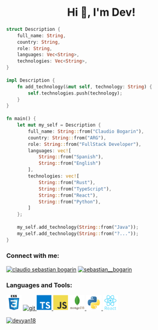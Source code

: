 <h1 align="center">Hi 👋, I'm Dev!</h1>

```rust
struct Description {
    full_name: String,
    country: String,
    role: String,
    languages: Vec<String>,
    technologies: Vec<String>,
}

impl Description {
    fn add_technology(&mut self, technology: String) {
        self.technologies.push(technology);
    }
}

fn main() {
    let mut my_self = Description {
        full_name: String::from("Claudio Bogarin"),
        country: String::from("ARG"),
        role: String::from("FullStack Developer"),
        languages: vec![
            String::from("Spanish"),
            String::from("English")
        ],
        technologies: vec![
            String::from("Rust"),
            String::from("TypeScript"),
            String::from("React"),
            String::from("Python"),
        ]
    };

    my_self.add_technology(String::from("Java"));
    my_self.add_technology(String::from("?..."));
}
```

<h3 align="left">Connect with me:</h3>
<p align="left">
<a href="https://www.linkedin.com/in/claudio-sebastian-bogarin-256198213" target="blank"><img align="center" src="https://raw.githubusercontent.com/rahuldkjain/github-profile-readme-generator/master/src/images/icons/Social/linked-in-alt.svg" alt="claudio sebastian bogarin" height="30" width="40" /></a>
<a href="https://instagram.com/sebastian__bogarin" target="blank"><img align="center" src="https://raw.githubusercontent.com/rahuldkjain/github-profile-readme-generator/master/src/images/icons/Social/instagram.svg" alt="sebastian__bogarin" height="30" width="40" /></a>
</p>

<h3 align="left">Languages and Tools:</h3>
<p align="left"> <img src="https://raw.githubusercontent.com/devicons/devicon/master/icons/css3/css3-original-wordmark.svg" alt="css3" width="40" height="40"/> </a></a> <a href="https://git-scm.com/" target="_blank"> <img src="https://www.vectorlogo.zone/logos/git-scm/git-scm-icon.svg" alt="git" width="40" height="40"/> </a> <a href="https://developer.mozilla.org/en-US/docs/Web/JavaScript" target="_blank"> <img src="https://raw.githubusercontent.com/devicons/devicon/master/icons/typescript/typescript-original.svg" alt="typescript" width="40" height="40"/> </a>  <img src="https://raw.githubusercontent.com/devicons/devicon/master/icons/javascript/javascript-original.svg" alt="javascript" width="40" height="40"/> </a> <a href="https://www.mongodb.com/" target="_blank"> <img src="https://raw.githubusercontent.com/devicons/devicon/master/icons/mongodb/mongodb-original-wordmark.svg" alt="mongodb" width="40" height="40"/> </a> <a href="https://www.mysql.com/" target="_blank"><a href="https://www.python.org" target="_blank"> <img src="https://raw.githubusercontent.com/devicons/devicon/master/icons/python/python-original.svg" alt="python" width="40" height="40"/> </a> <a href="https://reactjs.org/" target="_blank"> <img src="https://raw.githubusercontent.com/devicons/devicon/master/icons/react/react-original-wordmark.svg" alt="react" width="40" height="40"/> </a> <a href="https://reactnative.dev/" target="_blank"> <a href="https://www.typescriptlang.org/" target="_blank"></p>

<p><img align="center" src="https://github-readme-stats.vercel.app/api/top-langs?username=devyan18&show_icons=true&locale=en&layout=compact" alt="devyan18" /></p>
